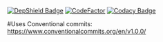 ﻿
[![DepShield Badge](https://depshield.sonatype.org/badges/owner/repository/depshield.svg)](https://depshield.github.io)
[![CodeFactor](https://www.codefactor.io/repository/github/kostua16/unc_2020_ms_tlt/badge)](https://www.codefactor.io/repository/github/kostua16/unc_2020_ms_tlt)
[![Codacy Badge](https://app.codacy.com/project/badge/Grade/feaf6ddb9de643f2b4b8afa969775b9a)](https://www.codacy.com/gh/kostua16/UNC_2020_MS_TLT/dashboard?utm_source=github.com&amp;utm_medium=referral&amp;utm_content=kostua16/UNC_2020_MS_TLT&amp;utm_campaign=Badge_Grade)

#Uses Conventional commits: https://www.conventionalcommits.org/en/v1.0.0/
